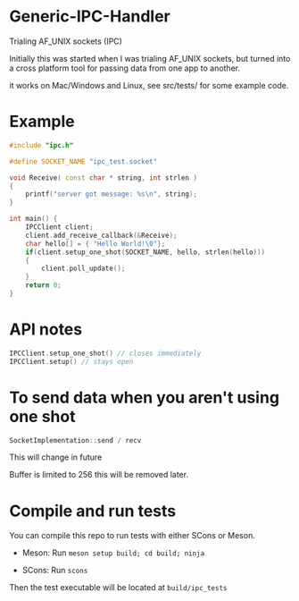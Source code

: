 # Generic-IPC-Handler
Trialing AF_UNIX sockets  (IPC)

Initially this was started when I was trialing AF_UNIX sockets, but turned into a cross platform tool for passing data from one app to another.

it works on Mac/Windows and Linux, see src/tests/ for some example code.

# Example
```cpp
#include "ipc.h"

#define SOCKET_NAME "ipc_test.socket"

void Receive( const char * string, int strlen )
{
    printf("server got message: %s\n", string);
}

int main() {
    IPCClient client;
    client.add_receive_callback(&Receive);
    char hello[] = { "Hello World!\0"};
    if(client.setup_one_shot(SOCKET_NAME, hello, strlen(hello)))
    {
        client.poll_update();
    }
    return 0;
}
```


# API notes
```cpp
IPCClient.setup_one_shot() // closes immediately
IPCClient.setup() // stays open
```

# To send data when you aren't using one shot
```cpp
SocketImplementation::send / recv
```

This will change in future

Buffer is limited to 256 this will be removed later.

# Compile and run tests

You can compile this repo to run tests with either SCons or Meson.

* Meson: Run `meson setup build; cd build; ninja`

* SCons: Run `scons`

Then the test executable will be located at `build/ipc_tests`
